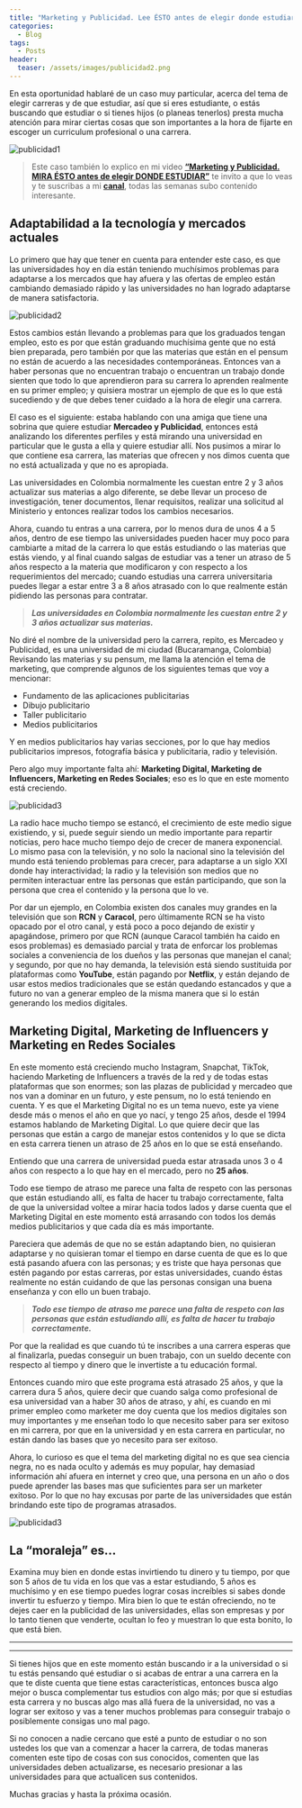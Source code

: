 ```yaml
---
title: "Marketing y Publicidad. Lee ÉSTO antes de elegir donde estudiar"
categories:
  - Blog
tags:
  - Posts
header:
  teaser: /assets/images/publicidad2.png
---
```


En esta oportunidad hablaré de un caso muy particular, acerca del tema de elegir carreras y de que estudiar, así que si eres estudiante, o estás buscando que estudiar o si tienes hijos (o planeas tenerlos) presta mucha atención para mirar ciertas cosas que son importantes a la hora de fijarte en escoger un curriculum profesional o una carrera.

![publicidad1](/blog/assets/images/publicidad1.jpeg)

> Este caso también lo explico en mi video [**“Marketing y Publicidad. MIRA ÉSTO antes de elegir DONDE ESTUDIAR”**](https://youtu.be/39MKTC5Us5A) te invito a que lo veas y te suscribas a mi [**canal**](http://youtube.losnomadas.co/), todas las semanas subo contenido interesante.

## Adaptabilidad a la tecnología y mercados actuales
Lo primero que hay que tener en cuenta para entender este caso, es que las universidades hoy en día están teniendo muchísimos problemas para adaptarse a los mercados que hay afuera y las ofertas de empleo están cambiando demasiado rápido y las universidades no han logrado adaptarse de manera satisfactoria.

![publicidad2](/blog/assets/images/publicidad2.png)

Estos cambios están llevando a problemas para que los graduados tengan empleo, esto es por que están graduando muchísima gente que no está bien preparada, pero también por que las materias que están en el pensum no están de acuerdo a las necesidades contemporáneas. Entonces van a haber personas que no encuentran trabajo o encuentran un trabajo donde sienten que todo lo que aprendieron para su carrera lo aprenden realmente en su primer empleo; y quisiera mostrar un ejemplo de que es lo que está sucediendo y de que debes tener cuidado a la hora de elegir una carrera.

El caso es el siguiente: estaba hablando con una amiga que tiene una sobrina que quiere estudiar **Mercadeo y Publicidad**, entonces está analizando los diferentes perfiles y está mirando una universidad en particular que le gusta a ella y quiere estudiar allí. Nos pusimos a mirar lo que contiene esa carrera, las materias que ofrecen y nos dimos cuenta que no está actualizada y que no es apropiada.

Las universidades en Colombia normalmente les cuestan entre 2 y 3 años actualizar sus materias a algo diferente, se debe llevar un proceso de investigación, tener documentos, llenar requisitos, realizar una solicitud al Ministerio y entonces realizar todos los cambios necesarios.

Ahora, cuando tu entras a una carrera, por lo menos dura de unos 4 a 5 años, dentro de ese tiempo las universidades pueden hacer muy poco para cambiarte a mitad de la carrera lo que estás estudiando o las materias que estás viendo, y al final cuando salgas de estudiar vas a tener un atraso de 5 años respecto a la materia que modificaron y con respecto a los requerimientos del mercado; cuando estudias una carrera universitaria puedes llegar a estar entre 3 a 8 años atrasado con lo que realmente están pidiendo las personas para contratar.

> ***Las universidades en Colombia normalmente les cuestan entre 2 y 3 años actualizar sus materias.***

No diré el nombre de la universidad pero la carrera, repito, es Mercadeo y Publicidad, es una universidad de mi ciudad (Bucaramanga, Colombia) Revisando las materias y su pensum, me llama la atención el tema de marketing, que comprende algunos de los siguientes temas que voy a mencionar:

- Fundamento de las aplicaciones publicitarias
- Dibujo publicitario
- Taller publicitario
- Medios publicitarios

Y en medios publicitarios hay varias secciones, por lo que hay medios publicitarios impresos, fotografía básica y publicitaria, radio y televisión.

Pero algo muy importante falta ahí: **Marketing Digital, Marketing de Influencers, Marketing en Redes Sociales**; eso es lo que en este momento está creciendo.

![publicidad3](/blog/assets/images/publicidad3.jpeg)

La radio hace mucho tiempo se estancó, el crecimiento de este medio sigue existiendo, y si, puede seguir siendo un medio importante para repartir noticias, pero hace mucho tiempo dejo de crecer de manera exponencial. Lo mismo pasa con la televisión, y no solo la nacional sino la televisión del mundo está teniendo problemas para crecer, para adaptarse a un siglo XXI donde hay interactividad; la radio y la televisión son medios que no permiten interactuar entre las personas que están participando, que son la persona que crea el contenido y la persona que lo ve.

Por dar un ejemplo, en Colombia existen dos canales muy grandes en la televisión que son **RCN** y **Caracol**, pero últimamente RCN se ha visto opacado por el otro canal, y está poco a poco dejando de existir y apagándose, primero por que RCN (aunque Caracol también ha caido en esos problemas) es demasiado parcial y trata de enforcar los problemas sociales a conveniencia de los dueños y las personas que manejan el canal; y segundo, por que no hay demanda, la televisión está siendo sustituida por plataformas como **YouTube**, están pagando por **Netflix**, y están dejando de usar estos medios tradicionales que se están quedando estancados y que a futuro no van a generar empleo de la misma manera que si lo están generando los medios digitales.

## Marketing Digital, Marketing de Influencers y Marketing en Redes Sociales
En este momento está creciendo mucho Instagram, Snapchat, TikTok, haciendo Marketing de Influencers a través de la red y de todas estas plataformas que son enormes; son las plazas de publicidad y mercadeo que nos van a dominar en un futuro, y este pensum, no lo está teniendo en cuenta. Y es que el Marketing Digital no es un tema nuevo, este ya viene desde más o menos el año en que yo nací, y tengo 25 años, desde el 1994 estamos hablando de Marketing Digital. Lo que quiere decir que las personas que están a cargo de manejar estos contenidos y lo que se dicta en esta carrera tienen un atraso de 25 años en lo que se está enseñando.

Entiendo que una carrera de universidad pueda estar atrasada unos 3 o 4 años con respecto a lo que hay en el mercado, pero no **25 años**.

Todo ese tiempo de atraso me parece una falta de respeto con las personas que están estudiando allí, es falta de hacer tu trabajo correctamente, falta de que la universidad voltee a mirar hacia todos lados y darse cuenta que el Marketing Digital en este momento está arrasando con todos los demás medios publicitarios y que cada día es más importante.

Pareciera que además de que no se están adaptando bien, no quisieran adaptarse y no quisieran tomar el tiempo en darse cuenta de que es lo que está pasando afuera con las personas; y es triste que haya personas que estén pagando por estas carreras, por estas universidades, cuando éstas realmente no están cuidando de que las personas consigan una buena enseñanza y con ello un buen trabajo.

> ***Todo ese tiempo de atraso me parece una falta de respeto con las personas que están estudiando allí, es falta de hacer tu trabajo correctamente.***

Por que la realidad es que cuando tú te inscribes a una carrera esperas que al finalizarla, puedas conseguir un buen trabajo, con un sueldo decente con respecto al tiempo y dinero que le invertiste a tu educación formal.

Entonces cuando miro que este programa está atrasado 25 años, y que la carrera dura 5 años, quiere decir que cuando salga como profesional de esa universidad van a haber 30 años de atraso, y ahí, es cuando en mi primer empleo como marketer me doy cuenta que los medios digitales son muy importantes y me enseñan todo lo que necesito saber para ser exitoso en mi carrera, por que en la universidad y en esta carrera en particular, no están dando las bases que yo necesito para ser exitoso.

Ahora, lo curioso es que el tema del marketing digital no es que sea ciencia negra, no es nada oculto y además es muy popular, hay demasiad información ahí afuera en internet y creo que, una persona en un año o dos puede aprender las bases mas que suficientes para ser un marketer exitoso. Por lo que no hay excusas por parte de las universidades que están brindando este tipo de programas atrasados.

![publicidad3](/blog/assets/images/publicidad3.jpeg)

## La “moraleja” es…
Examina muy bien en donde estas invirtiendo tu dinero y tu tiempo, por que son 5 años de tu vida en los que vas a estar estudiando, 5 años es muchísimo y en ese tiempo puedes lograr cosas increíbles si sabes donde invertir tu esfuerzo y tiempo. Mira bien lo que te están ofreciendo, no te dejes caer en la publicidad de las universidades, ellas son empresas y por lo tanto tienen que venderte, ocultan lo feo y muestran lo que esta bonito, lo que está bien.

---
---

Si tienes hijos que en este momento están buscando ir a la universidad o si tu estás pensando qué estudiar o si acabas de entrar a una carrera en la que te diste cuenta que tiene estas características, entonces busca algo mejor o busca complementar tus estudios con algo más; por que si estudias esta carrera y no buscas algo mas allá fuera de la universidad, no vas a lograr ser exitoso y vas a tener muchos problemas para conseguir trabajo o posiblemente consigas uno mal pago.

Si no conocen a nadie cercano que esté a punto de estudiar o no son ustedes los que van a comenzar a hacer la carrera, de todas maneras comenten este tipo de cosas con sus conocidos, comenten que las universidades deben actualizarse, es necesario presionar a las universidades para que actualicen sus contenidos.

Muchas gracias y hasta la próxima ocasión.
